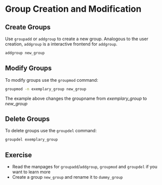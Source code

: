 # Group Creation and Modification

## Create Groups
Use `groupadd` or `addgroup` to create a new group.
Analogous to the user creation, `addgroup` is a interactive frontend for `addgroup`.

``` bash
addgroup new_group
```

## Modify Groups
To modify groups use the `groupmod` command:

``` bash
groupmod -n exemplary_group new_group
```
The example above changes the groupname from *exemplary_group* to *new_group*
## Delete Groups
To delete groups use the `groupdel` command:

``` bash
groupdel exemplary_group
```

## Exercise
- Read the manpages for `groupadd`/`addgroup`, `groupmod` and `groupdel` if you want to learn more
- Create a group `new_group` and rename it to `dummy_group`